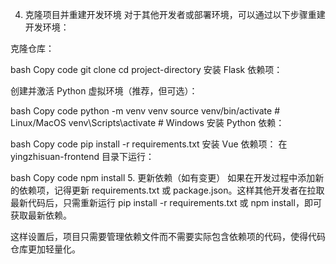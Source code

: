 4. 克隆项目并重建开发环境
对于其他开发者或部署环境，可以通过以下步骤重建开发环境：

克隆仓库：

bash
Copy code
git clone <repository-url>
cd project-directory
安装 Flask 依赖项：

创建并激活 Python 虚拟环境（推荐，但可选）：

bash
Copy code
python -m venv venv
source venv/bin/activate  # Linux/MacOS
venv\Scripts\activate     # Windows
安装 Python 依赖：

bash
Copy code
pip install -r requirements.txt
安装 Vue 依赖项： 在 yingzhisuan-frontend 目录下运行：

bash
Copy code
npm install
5. 更新依赖（如有变更）
如果在开发过程中添加新的依赖项，记得更新 requirements.txt 或 package.json。这样其他开发者在拉取最新代码后，只需重新运行 pip install -r requirements.txt 或 npm install，即可获取最新依赖。

这样设置后，项目只需要管理依赖文件而不需要实际包含依赖项的代码，使得代码仓库更加轻量化。